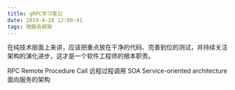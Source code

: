 ```yaml
---
title: gRPC学习笔记
date: 2019-4-28 12:00:41
tags: 微服务框架
---
```


在纯技术层面上来讲，应该把重点放在干净的代码、完善到位的测试，并持续关注架构的演化进步，这才是一个软件工程师的根本职责。

RPC Remote Procedure Call 远程过程调用
SOA Service-oriented architecture 面向服务的架构